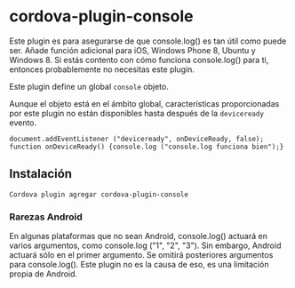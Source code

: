 <!---
    Licensed to the Apache Software Foundation (ASF) under one
    or more contributor license agreements.  See the NOTICE file
    distributed with this work for additional information
    regarding copyright ownership.  The ASF licenses this file
    to you under the Apache License, Version 2.0 (the
    "License"); you may not use this file except in compliance
    with the License.  You may obtain a copy of the License at

      http://www.apache.org/licenses/LICENSE-2.0

    Unless required by applicable law or agreed to in writing,
    software distributed under the License is distributed on an
    "AS IS" BASIS, WITHOUT WARRANTIES OR CONDITIONS OF ANY
    KIND, either express or implied.  See the License for the
    specific language governing permissions and limitations
    under the License.
-->

# cordova-plugin-console

Este plugin es para asegurarse de que console.log() es tan útil como puede ser. Añade función adicional para iOS, Windows Phone 8, Ubuntu y Windows 8. Si estás contento con cómo funciona console.log() para ti, entonces probablemente no necesitas este plugin.

Este plugin define un global `console` objeto.

Aunque el objeto está en el ámbito global, características proporcionadas por este plugin no están disponibles hasta después de la `deviceready` evento.

    document.addEventListener ("deviceready", onDeviceReady, false);
    function onDeviceReady() {console.log ("console.log funciona bien");}

## Instalación

    Cordova plugin agregar cordova-plugin-console

### Rarezas Android

En algunas plataformas que no sean Android, console.log() actuará en varios argumentos, como console.log ("1", "2", "3"). Sin embargo, Android actuará sólo en el primer argumento. Se omitirá posteriores argumentos para console.log(). Este plugin no es la causa de eso, es una limitación propia de Android.
